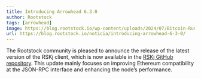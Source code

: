 ```yaml
---
title: Introducing Arrowhead 6.3.0
author: Rootstock
tags: [arrowhead]
image: https://blog.rootstock.io/wp-content/uploads/2024/07/Bitcoin-Runes-Explained-1.png
url: https://blog.rootstock.io/noticia/introducing-arrowhead-6-3-0/
---
```


The Rootstock community is pleased to announce the release of the latest version of the RSKj client, which is now available in the [RSKj GitHub repository](https://github.com/rsksmart/rskj/releases/tag/ARROWHEAD-6.3.0). This update mainly focuses on improving Ethereum compatibility at the JSON-RPC interface and enhancing the node’s performance.
